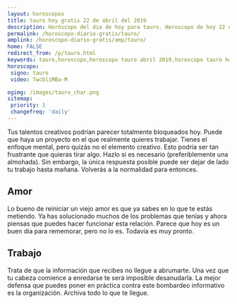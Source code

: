```yaml
---
layout: horoscopos
title: tauro hoy gratis 22 de abril del 2019 
description: Horóscopo del dia de hoy para tauro. Horoscopo de hoy 22 de abril del 2019. Las predicciones de amor, trabajo, vida personal gratis.
permalink: /horoscopo-diario-gratis/tauro/
amplink: /horoscopo-diario-gratis/amp/tauro/
home: FALSE
redirect_from: /p/tauro.html
keywords: tauro,horoscopo,horoscopo tauro abril 2019,horoscopo tauro hoy,tarot tauro abril 2019,horoscopo tauro,tarot tauro hoy,horoscopo de hoy,horoscopo diario,tarot del amor,horoscopo de hoy tauro,horoscopo diario del tarot, Horoscopo de hoy tauro 22 de abril del 2019,horóscopo del día,signos zodiacales 2019, el horoscopo de hoy
horoscopo:
 signo: tauro
 video: 7wcbliMBa-M

ogimg: /images/tauro_char.png
sitemap:
 priority: 1
 changefreq: 'daily'
---
```



Tus talentos creativos podrían parecer totalmente bloqueados hoy. Puede que haya un proyecto en el que realmente quieres trabajar. Tienes el enfoque mental, pero quizás no el elemento creativo. Esto podría ser tan frustrante que quieras tirar algo. Hazlo si es necesario (preferiblemente una almohada). Sin embargo, la única respuesta posible puede ser dejar de lado tu trabajo hasta mañana. Volverás a la normalidad para entonces.

## Amor

Lo bueno de reiniciar un viejo amor es que ya sabes en lo que te estás metiendo. Ya has solucionado muchos de los problemas que tenías y ahora piensas que puedes hacer funcionar esta relación. Parece que hoy es un buen día para rememorar, pero no lo es. Todavía es muy pronto.

## Trabajo

Trata de que la información que recibes no llegue a abrumarte. Una vez que tu cabeza comience a enredarse te será imposible desanudarla. La mejor defensa que puedes poner en práctica contra este bombardeo informativo es la organización. Archiva todo lo que te llegue.
